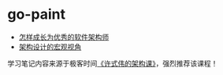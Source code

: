 # go-paint

* [怎样成长为优秀的软件架构师](notes/01.md)
* [架构设计的宏观视角](notes/02.md)

学习笔记内容来源于极客时间[《许式伟的架构课》](http://gk.link/a/122Qp)，强烈推荐该课程！
